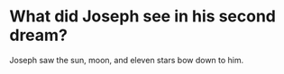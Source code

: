 # What did Joseph see in his second dream?

Joseph saw the sun, moon, and eleven stars bow down to him.
